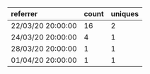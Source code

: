 | referrer          | count | uniques |
| :---------------- | :---- | :------ |
| 22/03/20 20:00:00 | 16    | 2       |
| 24/03/20 20:00:00 | 4     | 1       |
| 28/03/20 20:00:00 | 1     | 1       |
| 01/04/20 20:00:00 | 1     | 1       |